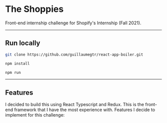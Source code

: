 # The Shoppies

Front-end internship challenge for Shopify's Internship (Fall 2021).

---

## Run locally

```sh
git clone https://github.com/guillaumegtr/react-app-boiler.git

npm install

npm run
```

---

## Features

I decided to build this using React Typescript and Redux. This is the front-end framework that I have the most experience with.
Features I decide to implement for this challenge:
